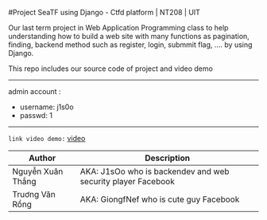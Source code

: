 #Project SeaTF using Django - Ctfd platform | NT208 | UIT

Our last term project in Web Application Programming class to help understanding how to build a web site with
many functions as pagination, finding, backend method such as register, login, submmit flag, .... by using Django.

This repo includes our source code of project and video demo

---
admin account :
- username: j1s0o
- passwd: 1
---
`link video demo:` [video](https://youtu.be/VZejVRNfC-k)

| Author  | Description |
| ------------- | ------------- |
|Nguyễn Xuân Thắng | AKA: J1sOo who is backendev and web security player Facebook|
|Truơng Văn Rồng | AKA: GiongfNef who is cute guy Facebook|

 
